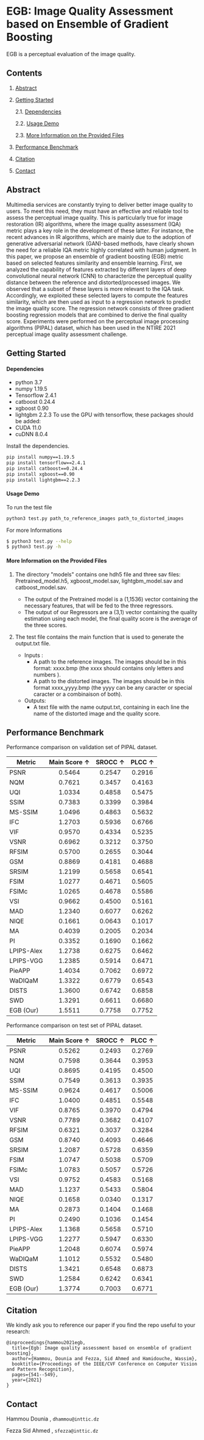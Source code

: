 # EGB: Image Quality Assessment based on Ensemble of Gradient Boosting

EGB is a perceptual evaluation of the image quality.
## Contents

1. [Abstract](#Abstract)
2. [Getting Started](#getting-started)

    2.1. [Dependencies](#dependencies)
   
    2.2. [Usage Demo](#usage-demo)
   
    2.3. [More Information on the Provided Files](#more-information-on-the-provided-files)
   
3. [Performance Benchmark](#performance-benchmark)
4. [Citation](#citation)
5. [Contact](#contact)

 
## Abstract

Multimedia services are constantly trying to deliver better image quality to users. To meet this need, they must have an effective and reliable tool to assess the perceptual image quality. This is particularly true for image restoration (IR) algorithms, where the image quality assessment (IQA) metric plays a key role in the development of these latter. For instance, the recent advances in IR algorithms, which are mainly due to the adoption of generative adversarial network (GAN)-based methods, have clearly shown the need for a reliable IQA metric highly correlated with
human judgment. In this paper, we propose an ensemble of gradient boosting (EGB) metric based on selected features similarity and ensemble learning. First, we analyzed the capability of features extracted by different layers of deep convolutional neural network (CNN) to characterize the perceptual quality distance between the reference and distorted/processed images. We observed that a subset of these layers is more relevant to the IQA task. Accordingly, we exploited these selected layers to compute the features similarity, which are then used as input to a regression network to predict the image quality score. The regression network consists of three gradient boosting regression models that are combined to derive the final quality score. Experiments were performed on the perceptual image processing algorithms (PIPAL) dataset, which has been used in the NTIRE 2021 perceptual image quality assessment challenge.

## Getting Started

#### Dependencies

- python 3.7
- numpy 1.19.5
- Tensorflow 2.4.1
- catboost 0.24.4
- xgboost  0.90
- lightgbm 2.2.3
To use the GPU with tensorflow, these packages should be added:
- CUDA 11.0
- cuDNN 8.0.4

Install the dependencies. 
```sh
pip install numpy==1.19.5
pip install tensorflow==2.4.1
pip install catboost==0.24.4
pip install xgboost==0.90
pip install lightgbm==2.2.3
```

#### Usage Demo
To run the test file 
```sh
python3 test.py path_to_reference_images path_to_distorted_images
```
For more Informations
```sh
$ python3 test.py --help   
$ python3 test.py -h  
```

#### More Information on the Provided Files

1. The directory "models" contains one hdh5 file and three sav files: Pretrained_model.h5, xgboost_model.sav, lightgbm_model.sav and catboost_model.sav.

    - The output of the Pretrained model is a (1,1536) vector containing the necessary features, that will be fed to the three regressors.
    - The output of our Regressors are a (3,1) vector containing the quality estimation using each model, the final quality score is the average of the three scores.

2. The test file contains the main function that is used to generate the output.txt file.

    - Inputs : 
	    - A path to the reference images. The images should be in this format: xxxx.bmp (the xxxx should contains only letters and numbers ).
	    - A path to the distorted images. The images should be in this format xxxx_yyyy.bmp (the yyyy can be any caracter or special caracter or a combinaison of both).
    - Outputs:
	    - A text file with the name output.txt, containing in each line the name of the distorted image and the quality score.
	    
## Performance Benchmark

 Performance comparison on validation set of PIPAL dataset.
 
|Metric| Main Score ↑| SROCC ↑| PLCC ↑|
|------|:-------------:|:--------:|:-------:|
|PSNR| 0.5464| 0.2547| 0.2916
|NQM|0.7621| 0.3457| 0.4163
|UQI| 1.0334| 0.4858| 0.5475
|SSIM| 0.7383| 0.3399| 0.3984
|MS-SSIM| 1.0496| 0.4863| 0.5632
|IFC| 1.2703| 0.5936| 0.6766
|VIF| 0.9570| 0.4334| 0.5235
|VSNR| 0.6962| 0.3212| 0.3750
|RFSIM| 0.5700| 0.2655| 0.3044
|GSM| 0.8869| 0.4181| 0.4688
|SRSIM| 1.2199| 0.5658| 0.6541
|FSIM| 1.0277 |0.4671| 0.5605
|FSIMc| 1.0265| 0.4678| 0.5586
|VSI| 0.9662| 0.4500| 0.5161
|MAD| 1.2340| 0.6077| 0.6262
|NIQE| 0.1661| 0.0643| 0.1017
|MA |0.4039| 0.2005| 0.2034
|PI |0.3352| 0.1690| 0.1662
|LPIPS-Alex| 1.2738| 0.6275| 0.6462
|LPIPS-VGG| 1.2385| 0.5914 |0.6471
|PieAPP| 1.4034 |0.7062| 0.6972
|WaDIQaM|1.3322| 0.6779| 0.6543|
|DISTS| 1.3600| 0.6742| 0.6858|
|SWD| 1.3291| 0.6611 |0.6680|
|EGB (Our)| 1.5511| 0.7758| 0.7752|
	    
Performance comparison on test set of PIPAL dataset.
	    
|Metric| Main Score ↑| SROCC ↑| PLCC ↑|
|------|:-------------:|:--------:|:-------:|
|PSNR| 0.5262| 0.2493| 0.2769
|NQM|0.7598| 0.3644| 0.3953
|UQI|0.8695| 0.4195| 0.4500
|SSIM|0.7549| 0.3613| 0.3935
|MS-SSIM|0.9624| 0.4617| 0.5006
|IFC|1.0400| 0.4851| 0.5548
|VIF|0.8765| 0.3970| 0.4794
|VSNR|0.7789| 0.3682| 0.4107
|RFSIM|0.6321| 0.3037| 0.3284
|GSM|0.8740| 0.4093| 0.4646
|SRSIM|1.2087| 0.5728| 0.6359
|FSIM|1.0747| 0.5038| 0.5709
|FSIMc|1.0783| 0.5057| 0.5726
|VSI|0.9752| 0.4583| 0.5168
|MAD|1.1237| 0.5433| 0.5804
|NIQE|0.1658| 0.0340| 0.1317
|MA | 0.2873| 0.1404| 0.1468
|PI |0.2490| 0.1036| 0.1454
|LPIPS-Alex|1.1368| 0.5658| 0.5710
|LPIPS-VGG|1.2277| 0.5947| 0.6330
|PieAPP|1.2048| 0.6074| 0.5974
|WaDIQaM|1.1012| 0.5532| 0.5480
|DISTS|1.3421| 0.6548| 0.6873
|SWD|1.2584| 0.6242| 0.6341
|EGB (Our)|1.3774| 0.7003| 0.6771

## Citation
We kindly ask you to reference our paper if you find the repo useful to your research:
```
@inproceedings{hammou2021egb,
  title={Egb: Image quality assessment based on ensemble of gradient boosting},
  author={Hammou, Dounia and Fezza, Sid Ahmed and Hamidouche, Wassim},
  booktitle={Proceedings of the IEEE/CVF Conference on Computer Vision and Pattern Recognition},
  pages={541--549},
  year={2021}
}
```

## Contact 
Hammou Dounia , `dhammou@inttic.dz`

Fezza Sid Ahmed , `sfezza@inttic.dz`

